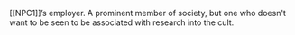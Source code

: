 [[NPC1]]’s employer. A prominent member of society, but one who doesn't want to be seen to be associated with research into the cult.